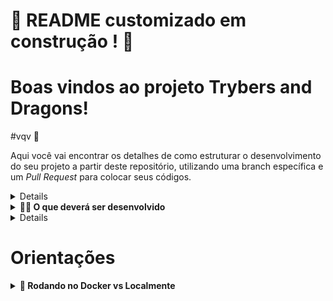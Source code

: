 # :construction: README customizado em construção ! :construction:
# Boas vindos ao  projeto Trybers and Dragons!

#vqv 🚀

Aqui você vai encontrar os detalhes de como estruturar o desenvolvimento do seu projeto a partir deste repositório, utilizando uma branch específica e um _Pull Request_ para colocar seus códigos.


<details>
  🤷🏽‍♀️ 

 
</details>

<details>
  <summary><strong>👨‍💻 O que deverá ser desenvolvido</strong></summary><br />

  Para este projeto, você deverá aplicar os princípios da arquitetura `SOLID` e os princípios de `POO` em uma estrutura de jogos de interpretação de papéis, mais conhecidos como jogos `RPG` (_Role Playing Game_).

  ---

  ⚠️ **Dicas Importantes** ⚠️:


</details>

<details>
 
  
  

</details>

# Orientações

<details>
  <summary><strong>🐋 Rodando no Docker vs Localmente</strong></summary><br />
  
  ## Com Docker

  Clone o projeto e acesse a pasta do mesmo.

$ git clone git@github.com:Lucas-Almeida-SD/Trybe-Projeto_29-Trybers_and_Dragons.git

$ cd Trybe-Projeto_29-Trybers_and_Dragons
Para iniciá-lo, siga os passos abaixo:


<img src="images/remote-container.png" width="800px" >  

---
  
  ## Sem Docker
  
  > Instale as dependências [**Caso existam**] com `npm install`
  
  ⚠ Atenção ⚠ Não rode o comando npm audit fix! Ele atualiza várias dependências do projeto, e essa atualização gera conflitos com o avaliador.

  ✨ **Dica:** Para rodar o projeto desta forma, obrigatoriamente você deve ter o `node` instalado em seu computador.

  ✨ **Dica:** O avaliador espera que a versão do `node` utilizada seja a 16.

  <br/>
</details>


